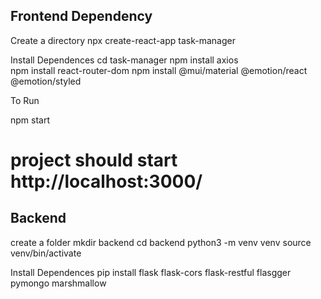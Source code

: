 <h2> Frontend Dependency</h2>

Create a  directory
npx create-react-app task-manager  

Install Dependences
cd task-manager
npm install axios  
npm install react-router-dom 
npm install @mui/material @emotion/react @emotion/styled  


To Run 

npm start
# project should start  http://localhost:3000/

<h2>Backend</h2>
create a folder 
mkdir backend 
cd backend 
python3 -m venv venv  
source venv/bin/activate 

Install Dependences
pip install flask flask-cors flask-restful flasgger pymongo marshmallow  
